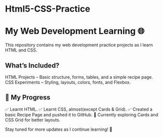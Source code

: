 # Html5-CSS-Practice
# My Web Development Learning 🌐
This repository contains my web development practice projects as I learn HTML and CSS.

## What’s Included?
HTML Projects – Basic structure, forms, tables, and a simple recipe page.
CSS Experiments – Styling, layouts, colors, fonts, and Flexbox.
## 📖 My Progress
✅ Learnt HTML.
✅ Learnt CSS, almost(except Cards & Grid).
✅ Created a basic Recipe Page and pushed it to GitHub.
🔄 Currently exploring Cards and CSS Grid for better layouts.

Stay tuned for more updates as I continue learning! 🚀
